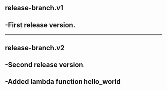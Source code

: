 release-branch.v1
-----------------
-First release version.
------------------------------
------------------------------
release-branch.v2
-----------------
-Second release version.
------------------------------
-Added lambda function hello_world
------------------------------